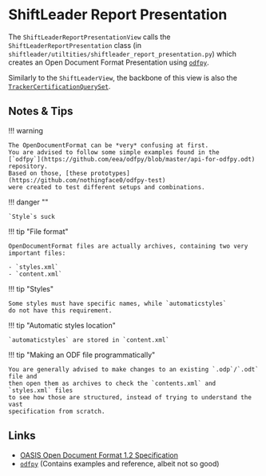 # ShiftLeader Report Presentation

The `ShiftLeaderReportPresentationView` calls the `ShiftLeaderReportPresentation`
class (in `shiftleader/utiltities/shiftleader_report_presentation.py`) which 
creates an Open Document Format Presentation using [`odfpy`](https://github.com/eea/odfpy). 

Similarly to the `ShiftLeaderView`, the backbone of this view is also the
[`TrackerCertificationQuerySet`](../../certifier/query.md).

## Notes & Tips

!!! warning
	
	The OpenDocumentFormat can be *very* confusing at first.
	You are advised to follow some simple examples found in the 
	[`odfpy`](https://github.com/eea/odfpy/blob/master/api-for-odfpy.odt)
	repository. 
	Based on those, [these prototypes](https://github.com/nothingface0/odfpy-test) 
	were created to test different setups and combinations.
	
!!! danger ""

	`Style`s suck
	
!!! tip "File format"

	OpenDocumentFormat files are actually archives, containing two very
	important files:
	
	- `styles.xml`
	- `content.xml`
	
!!! tip "Styles"

	Some styles must have specific names, while `automaticstyles` 
	do not have this requirement. 
	
!!! tip "Automatic styles location"

	`automaticstyles` are stored in `content.xml`
	
!!! tip "Making an ODF file programmatically"

	You are generally advised to make changes to an existing `.odp`/`.odt` file and
	then open them as archives to check the `contents.xml` and `styles.xml` files
	to see how those are structured, instead of trying to understand the vast
	specification from scratch.
	

## Links

- [OASIS Open Document Format 1.2 Specification](http://docs.oasis-open.org/office/v1.2/os/OpenDocument-v1.2-os-part1.pdf#__RefHeading__1416402_253892949)
- [`odfpy`](https://github.com/eea/odfpy) (Contains examples and reference, albeit not so good) 

